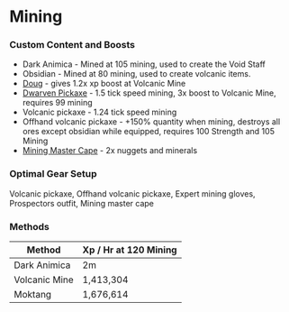 # Mining

### Custom Content and Boosts

* Dark Animica - Mined at 105 mining, used to create the Void Staff
* Obsidian - Mined at 80 mining, used to create volcanic items.
* [Doug](https://bso-wiki.oldschool.gg/custom-items/pets) - gives 1.2x xp boost at Volcanic Mine
* [Dwarven Pickaxe](https://bso-wiki.oldschool.gg/custom-items/equippables#dwarven-equipment) - 1.5 tick speed mining, 3x boost to Volcanic Mine, requires 99 mining
* Volcanic pickaxe - 1.24 tick speed mining
* Offhand volcanic pickaxe - +150% quantity when mining, destroys all ores except obsidian while equipped, requires 100 Strength and 105 Mining
* [Mining Master Cape](../custom-items/equippables.md#master-capes) - 2x nuggets and minerals

### Optimal Gear Setup

Volcanic pickaxe, Offhand volcanic pickaxe, Expert mining gloves, Prospectors outfit, Mining master cape

### Methods

| Method        | Xp / Hr at 120 Mining |
| ------------- | --------------------- |
| Dark Animica  | 2m                    |
| Volcanic Mine | 1,413,304             |
| Moktang       | 1,676,614             |
